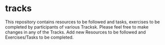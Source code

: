 # tracks
This repository contains resources to be followed and tasks, exercises to be completed by participants of various Tracksk. Please feel free to make changes in any of the Tracks. Add new Resources to be followed and Exercises/Tasks to be completed. 
